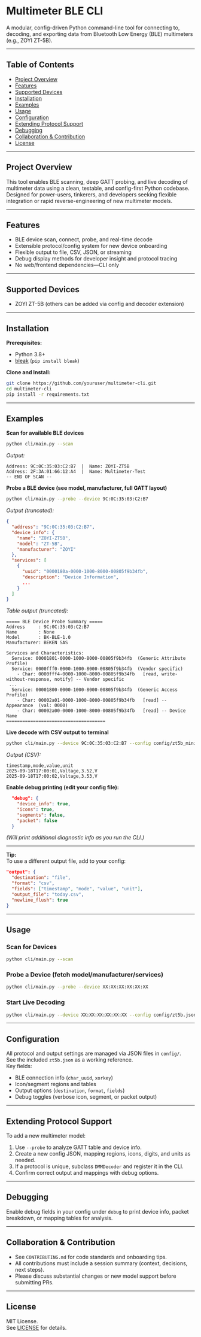 # Multimeter BLE CLI

A modular, config-driven Python command-line tool for connecting to, decoding, and exporting data from Bluetooth Low Energy (BLE) multimeters (e.g., ZOYI ZT-5B).

***

## Table of Contents

- [Project Overview](#project-overview)
- [Features](#features)
- [Supported Devices](#supported-devices)
- [Installation](#installation)
- [Examples](#examples)
- [Usage](#usage)
- [Configuration](#configuration)
- [Extending Protocol Support](#extending-protocol-support)
- [Debugging](#debugging)
- [Collaboration & Contribution](#collaboration--contribution)
- [License](#license)

***

## Project Overview

This tool enables BLE scanning, deep GATT probing, and live decoding of multimeter data using a clean, testable, and config-first Python codebase. Designed for power-users, tinkerers, and developers seeking flexible integration or rapid reverse-engineering of new multimeter models.

***

## Features

- BLE device scan, connect, probe, and real-time decode
- Extensible protocol/config system for new device onboarding
- Flexible output to file, CSV, JSON, or streaming
- Debug display methods for developer insight and protocol tracing
- No web/frontend dependencies—CLI only

***

## Supported Devices

- ZOYI ZT-5B (others can be added via config and decoder extension)

***

## Installation

**Prerequisites:**  
- Python 3.8+  
- [bleak](https://github.com/hbldh/bleak) (`pip install bleak`)

**Clone and Install:**
```sh
git clone https://github.com/youruser/multimeter-cli.git
cd multimeter-cli
pip install -r requirements.txt
```

***

## Examples

**Scan for available BLE devices**
```sh
python cli/main.py --scan
```
_Output:_
```
Address: 9C:0C:35:03:C2:B7  |  Name: ZOYI-ZT5B
Address: 2F:3A:01:66:12:A4  |  Name: Multimeter-Test
-- END OF SCAN --
```

**Probe a BLE device (see model, manufacturer, full GATT layout)**
```sh
python cli/main.py --probe --device 9C:0C:35:03:C2:B7
```
_Output (truncated):_
```json
{
  "address": "9C:0C:35:03:C2:B7",
  "device_info": {
    "name": "ZOYI-ZT5B",
    "model": "ZT-5B",
    "manufacturer": "ZOYI"
  },
  "services": [
    {
      "uuid": "0000180a-0000-1000-8000-00805f9b34fb",
      "description": "Device Information",
      ...
    }
  ]
}
```
_Table output (truncated):_

```text
===== BLE Device Probe Summary =====
Address     : 9C:0C:35:03:C2:B7
Name        : None
Model       : BK-BLE-1.0
Manufacturer: BEKEN SAS

Services and Characteristics:
  Service: 00001801-0000-1000-8000-00805f9b34fb  (Generic Attribute Profile)
  Service: 0000fff0-0000-1000-8000-00805f9b34fb  (Vendor specific)
    - Char: 0000fff4-0000-1000-8000-00805f9b34fb   [read, write-without-response, notify] -- Vendor specific
 ...
  Service: 00001800-0000-1000-8000-00805f9b34fb  (Generic Access Profile)
    - Char: 00002a01-0000-1000-8000-00805f9b34fb   [read] -- Appearance  (val: 0000)
    - Char: 00002a00-0000-1000-8000-00805f9b34fb   [read] -- Device Name
=====================================

```

**Live decode with CSV output to terminal**
```sh
python cli/main.py --device 9C:0C:35:03:C2:B7 --config config/zt5b_minimal.json
```
_Output (CSV):_
```csv
timestamp,mode,value,unit
2025-09-18T17:00:01,Voltage,3.52,V
2025-09-18T17:00:02,Voltage,3.53,V
```

**Enable debug printing (edit your config file):**
```json
  "debug": {
    "device_info": true,
    "icons": true,
    "segments": false,
    "packet": false
  }
```
_(Will print additional diagnostic info as you run the CLI.)_

***

**Tip:**  
To use a different output file, add to your config:
```json
"output": {
  "destination": "file",
  "format": "csv",
  "fields": ["timestamp", "mode", "value", "unit"],
  "output_file": "today.csv",
  "newline_flush": true
}
```


***
## Usage

### Scan for Devices
```sh
python cli/main.py --scan
```

### Probe a Device (fetch model/manufacturer/services)
```sh
python cli/main.py --probe --device XX:XX:XX:XX:XX:XX
```

### Start Live Decoding
```sh
python cli/main.py --device XX:XX:XX:XX:XX:XX --config config/zt5b.json
```

***

## Configuration

All protocol and output settings are managed via JSON files in `config/`.  
See the included `zt5b.json` as a working reference.  
Key fields:
- BLE connection info (`char_uuid`, `xorkey`)
- Icon/segment regions and tables
- Output options (`destination`, `format`, `fields`)
- Debug toggles (verbose icon, segment, or packet output)

***

## Extending Protocol Support

To add a new multimeter model:
1. Use `--probe` to analyze GATT table and device info.
2. Create a new config JSON, mapping regions, icons, digits, and units as needed.
3. If a protocol is unique, subclass `DMMDecoder` and register it in the CLI.
4. Confirm correct output and mappings with debug options.

***

## Debugging

Enable debug fields in your config under `debug` to print device info, packet breakdown, or mapping tables for analysis.

***

## Collaboration & Contribution

- See `CONTRIBUTING.md` for code standards and onboarding tips.
- All contributions must include a session summary (context, decisions, next steps).
- Please discuss substantial changes or new model support before submitting PRs.

***

## License

MIT License.  
See [LICENSE](LICENSE) for details.

